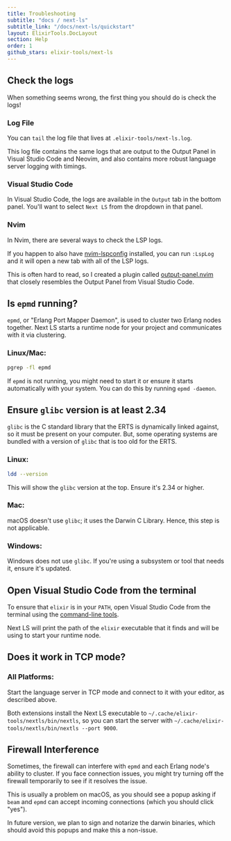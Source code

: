 ```yaml
---
title: Troubleshooting
subtitle: "docs / next-ls"
subtitle_link: "/docs/next-ls/quickstart"
layout: ElixirTools.DocLayout
section: Help
order: 1
github_stars: elixir-tools/next-ls
---
```


## Check the logs

When something seems wrong, the first thing you should do is check the logs!

### Log File

You can `tail` the log file that lives at `.elixir-tools/next-ls.log`.

This log file contains the same logs that are output to the Output Panel in Visual Studio Code and Neovim, and also contains more robust language server logging with timings.

### Visual Studio Code

In Visual Studio Code, the logs are available in the `Output` tab in the bottom panel. You'll want to select `Next LS` from the dropdown in that panel.

### Nvim

In Nvim, there are several ways to check the LSP logs.

If you happen to also have [nvim-lspconfig](https://github.com/neovim/nvim-lspconfig) installed, you can run `:LspLog` and it will open a new tab with all of the LSP logs.

This is often hard to read, so I created a plugin called [output-panel.nvim](https://github.com/mhanberg/output-panel.nvim) that closely resembles the Output Panel from Visual Studio Code.

## Is `epmd` running?

`epmd`, or "Erlang Port Mapper Daemon", is used to cluster two Erlang nodes together. Next LS starts a runtime node for your project and communicates with it via clustering.

### Linux/Mac:

```bash
pgrep -fl epmd
```

If `epmd` is not running, you might need to start it or ensure it starts automatically with your system. You can do this by running `epmd -daemon`.

## Ensure `glibc` version is at least 2.34

`glibc` is the C standard library that the ERTS is dynamically linked against, so it must be present on your computer. But, some operating systems are bundled with a version of `glibc` that is too old for the ERTS.

### Linux:

```bash
ldd --version
```

This will show the `glibc` version at the top. Ensure it's 2.34 or higher.

### Mac:

macOS doesn't use `glibc`; it uses the Darwin C Library. Hence, this step is not applicable.

### Windows:

Windows does not use `glibc`. If you're using a subsystem or tool that needs it, ensure it's updated.

## Open Visual Studio Code from the terminal

To ensure that `elixir` is in your `PATH`, open Visual Studio Code from the terminal using the [command-line tools](https://code.visualstudio.com/docs/editor/command-line#_launching-from-command-line).

Next LS will print the path of the `elixir` executable that it finds and will be using to start your runtime node.

## Does it work in TCP mode?

### All Platforms:

Start the language server in TCP mode and connect to it with your editor, as described above.

Both extensions install the Next LS executable to `~/.cache/elixir-tools/nextls/bin/nextls`, so you can start the server with `~/.cache/elixir-tools/nextls/bin/nextls --port 9000`.

## Firewall Interference

Sometimes, the firewall can interfere with `epmd` and each Erlang node's ability to cluster. If you face connection issues, you might try turning off the firewall temporarily to see if it resolves the issue.

This is usually a problem on macOS, as you should see a popup asking if `beam` and `epmd` can accept incoming connections (which you should click "yes").

In future version, we plan to sign and notarize the darwin binaries, which should avoid this popups and make this a non-issue.
